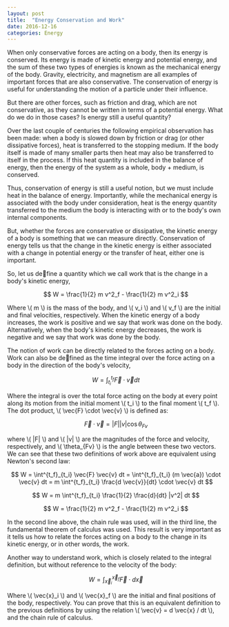 ```yaml
---
layout: post
title:  "Energy Conservation and Work"
date: 2016-12-16
categories: Energy
---
```


When only conservative forces are acting on a body, then its energy is conserved. Its energy is made of kinetic energy and potential energy, and the sum of these two types of energies is known as the mechanical energy of the body. Gravity, electricity, and magnetism are all examples of important forces that are also conservative. The conservation of energy is useful for understanding the motion of a particle under their influence.

But there are other forces, such as friction and drag, which are not conservative, as they cannot be written in terms of a potential energy. What do we do in those cases? Is
energy still a useful quantity?

Over the last couple of centuries the following empirical observation has been made: when a body is slowed down by friction or drag (or other dissipative forces), heat is transferred to the stopping medium. If the body itself is made of many smaller parts then heat may also be transferred to itself in the process. If this heat quantity is included in the balance of energy, then the energy of the system as a whole, body + medium, is conserved.

Thus, conservation of energy is still a useful notion, but we must include heat in the balance of energy. Importantly, while the mechanical energy is associated with the body under consideration, heat is the energy quantity transferred to the medium the body is interacting with or to the body's own internal components.

But, whether the forces are conservative or dissipative, the kinetic energy of a body is something that we can measure directly. Conservation of energy tells us that the change in the kinetic energy is either associated with a change in potential energy or the transfer of heat, either one is important.

So, let us define a quantity which we call work that is the change in a body's kinetic energy,

$$
  W = \frac{1}{2} m v^2_f - \frac{1}{2} m v^2_i
$$

Where \\( m \\) is the mass of the body, and \\( v_i \\) and \\( v_f \\) are the initial and final velocities, respectively. When the kinetic energy of a body increases, the work is positive and we say that work was done on the body. Alternatively, when the body's kinetic energy decreases, the work is negative and we say that work was done by the body.

The notion of work can be directly related to the forces acting on a body. Work can also be defined as the time integral over the force acting on a body in the direction of the body's velocity,

$$
  W = \int^{t_f}_{t_i} \vec{F} \cdot \vec{v} dt
$$

Where the integral is over the total force acting on the body at every point along its motion from the initial moment \\( t_i \\) to the final moment \\( t_f \\). The dot product, \\( \vec{F} \cdot \vec{v} \\) is defined as:

$$
  \vec{F} \cdot \vec{v} = |F||v| \cos \theta_{Fv}
$$

where \\( |F| \\) and \\( |v| \\) are the magnitudes of the force and velocity, respectively, and \\( \theta_{Fv} \\) is the angle between these two vectors. We can see that these two definitions of work above are equivalent using Newton's second law:

$$
  W = \int^{t_f}_{t_i} \vec{F}  \vec{v} dt = \int^{t_f}_{t_i} (m \vec{a}) \cdot \vec{v} dt = m \int^{t_f}_{t_i} \frac{d \vec{v}}{dt} \cdot \vec{v} dt
$$

$$
  W = m \int^{t_f}_{t_i} \frac{1}{2} \frac{d}{dt} |v^2| dt
$$

$$
  W = \frac{1}{2} m v^2_f - \frac{1}{2} m v^2_i
$$

In the second line above, the chain rule was used, will in the third line, the fundamental theorem of calculus was used. This result is very important as it tells us how to relate the forces acting on a body to the change in its kinetic energy, or in other words, the work.

Another way to understand work, which is closely related to the integral definition, but without reference to the velocity of the body:

$$
  W = \int^{\vec{x}_f}_{\vec{x}_i} \vec{F} \cdot d \vec{x}
$$

Where \\( \vec{x}_i \\) and \\( \vec{x}_f \\) are the initial and final positions of the body, respectively. You can prove that this is an equivalent definition to the previous definitions by using the relation \\( \vec{v} = d \vec{x} / dt \\), and the chain rule of calculus.
